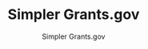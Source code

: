 ---
layout: resources-landing
title: "Simpler Grants.gov"
subtitle: "Simpler Grants.gov"
external_link: https://simpler.grants.gov/
filters: federal-financial-assistance
fiscal_year: 
---